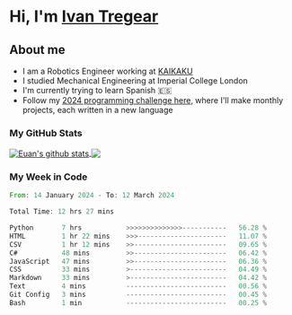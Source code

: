 # Hi, I'm [Ivan Tregear](https://www.linkedin.com/in/ivantregear/)

## About me

* I am a Robotics Engineer working at [KAIKAKU](https://github.com/KAIKAKU-AI)
* I studied Mechanical Engineering at Imperial College London
* I'm currently trying to learn Spanish :es:
* Follow my [2024 programming challenge here](https://github.com/ITregear?tab=repositories), where I'll make monthly projects, each written in a new language


### My GitHub Stats

<a href="#my-github-stats">
  <img align="center" src="https://github-readme-stats.vercel.app/api?username=itregear&count_private=true&show_icons=true&include_all_commits=true&theme=material-palenight" alt="Euan's github stats" />
</a>

<a href="#my-github-stats">
  <img align="center" src="https://github-readme-stats.vercel.app/api/top-langs/?username=itregear&layout=compact&theme=material-palenight" />
</a>

### My Week in Code
<!--START_SECTION:waka-->

```rust
From: 14 January 2024 - To: 12 March 2024

Total Time: 12 hrs 27 mins

Python       7 hrs           >>>>>>>>>>>>>>-----------   56.28 %
HTML         1 hr 22 mins    >>>----------------------   11.07 %
CSV          1 hr 12 mins    >>-----------------------   09.65 %
C#           48 mins         >>-----------------------   06.42 %
JavaScript   47 mins         >>-----------------------   06.36 %
CSS          33 mins         >------------------------   04.49 %
Markdown     33 mins         >------------------------   04.42 %
Text         4 mins          -------------------------   00.56 %
Git Config   3 mins          -------------------------   00.45 %
Bash         1 min           -------------------------   00.25 %
```

<!--END_SECTION:waka-->
